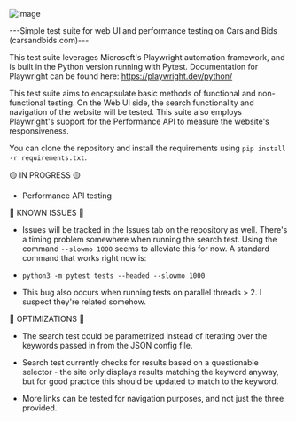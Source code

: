 ![image](https://github.com/MCreasey3/Cars-and-Bids-Testing/assets/24724351/c2cdc3f8-b3ba-4711-a30b-b5dc5a399326)

---Simple test suite for web UI and performance testing on Cars and Bids (carsandbids.com)---

This test suite leverages Microsoft's Playwright automation framework, and is built in the Python version running with Pytest. Documentation for Playwright can be found here: https://playwright.dev/python/

This test suite aims to encapsulate basic methods of functional and non-functional testing. On the Web UI side, the search functionality and navigation of the website will be tested. This suite also employs Playwright's support for the Performance API to measure the website's responsiveness.

You can clone the repository and install the requirements using `pip install -r requirements.txt`.

🟡 IN PROGRESS 🟡

- Performance API testing

🔴 KNOWN ISSUES 🔴

- Issues will be tracked in the Issues tab on the repository as well.
  There's a timing problem somewhere when running the search test. Using the command `--slowmo 1000` seems to alleviate this for now. A standard command that works right now is:

- `python3 -m pytest tests --headed --slowmo 1000`

- This bug also occurs when running tests on parallel threads > 2. I suspect they're related somehow.

🔵 OPTIMIZATIONS 🔵

- The search test could be parametrized instead of iterating over the keywords passed in from the JSON config file.

- Search test currently checks for results based on a questionable selector - the site only displays results matching the keyword anyway, but for good practice this should be updated to match to the keyword.

- More links can be tested for navigation purposes, and not just the three provided.
